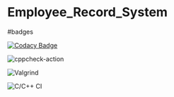 # Employee_Record_System
#badges

[![Codacy Badge](https://api.codacy.com/project/badge/Grade/e3dd02b86d5d427a91c54331bec0f25f)](https://app.codacy.com/gh/stepin104275/Employee_Record_System?utm_source=github.com&utm_medium=referral&utm_content=stepin104275/Employee_Record_System&utm_campaign=Badge_Grade)

![cppcheck-action](https://github.com/stepin104275/Employee_Record_System/workflows/cppcheck-action/badge.svg?branch=main)

![Valgrind](https://github.com/stepin104275/Employee_Record_System/workflows/Valgrind/badge.svg)

![C/C++ CI](https://github.com/stepin105361/calc/workflows/C/C++%20CI/badge.svg)
